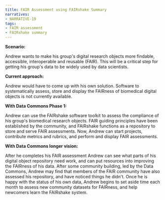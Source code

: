 ```yaml
---
title: FAIR Assessment using FAIRshake Summary
narratives:
- NARRATIVE-19
tags:
- FAIR assessment
- FAIRshake summary
---
```

**Scenario:**

Andrew wants to make his group's digital research objects more findable, accessible, interoperable and reusable (FAIR). This will be a critical step for getting his group's data to be widely used by data scientists.

**Current approach:**

Andrew would have to come up with his own solution. Software to systematically assess, store and display the FAIRness of biomedical digital objects is not currently available.

**With Data Commons Phase 1:**

Andrew can use the FAIRshake software toolkit to assess the compliance of his group's biomedical research objects.
FAIR guiding principles have been established by the community, and FAIRshake functions as a repository to store and serve FAIR assessments. Now, Andrew can start projects, contribute metrics and rubrics, and perform and display FAIR assessments.

**With Data Commons longer vision:**

After he completes his FAIR assessment Andrew can see what parts of his digital object repository need work, and can put resources into improving the FAIRness of his data. After some community building, led by the Data Commons, Andrew may find that members of the FAIR community have also assessed his repository, and have noticed things he didn't. Once he is happy with the status of his own data, Andrew begins to set aside time each month to assess new community datasets for FAIRness, and help newcomers learn the FAIRshake system.
